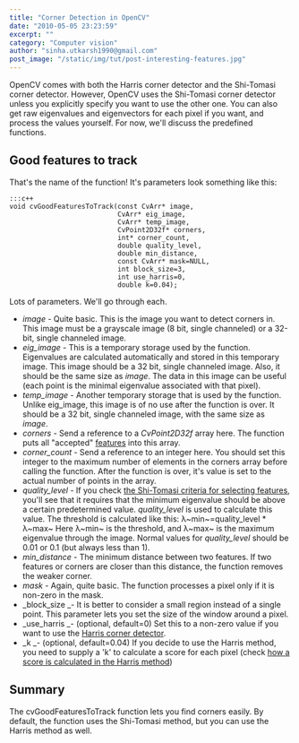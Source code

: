```yaml
---
title: "Corner Detection in OpenCV"
date: "2010-05-05 23:23:59"
excerpt: ""
category: "Computer vision"
author: "sinha.utkarsh1990@gmail.com"
post_image: "/static/img/tut/post-interesting-features.jpg"
---
```


OpenCV comes with both the Harris corner detector and the Shi-Tomasi corner detector. However, OpenCV uses the Shi-Tomasi corner detector unless you explicitly specify you want to use the other one. You can also get raw eigenvalues and eigenvectors for each pixel if you want, and process the values yourself. For now, we'll discuss the predefined functions. 

## Good features to track

That's the name of the function! It's parameters look something like this: 
    
    :::c++
    void cvGoodFeaturesToTrack(const CvArr* image,
                               CvArr* eig_image,
                               CvArr* temp_image,
                               CvPoint2D32f* corners,
                               int* corner_count,
                               double quality_level,
                               double min_distance,
                               const CvArr* mask=NULL,
                               int block_size=3,
                               int use_harris=0,
                               double k=0.04);
    

Lots of parameters. We'll go through each. 

  * _image_ \- Quite basic. This is the image you want to detect corners in. This image must be a grayscale image (8 bit, single channeled) or a 32-bit, single channeled image.
  * _eig_image_ \- This is a temporary storage used by the function. Eigenvalues are calculated automatically and stored in this temporary image. This image should be a 32 bit, single channeled image. Also, it should be the same size as _image_. The data in this image can be useful (each point is the minimal eigenvalue associated with that pixel).
  * _temp_image_ \- Another temporary storage that is used by the function. Unlike eig_image, this image is of no use after the function is over. It should be a 32 bit, single channeled image, with the same size as _image_.
  * _corners_ \- Send a reference to a _CvPoint2D32f_ array here. The function puts all "accepted" [features](/tutorials/features-what-are-they/) into this array.
  * _corner_count_ \- Send a reference to an integer here. You should set this integer to the maximum number of elements in the corners array before calling the function. After the function is over, it's value is set to the actual number of points in the array.
  * _quality_level_ \- If you check [the Shi-Tomasi criteria for selecting features](/tutorials/the-shitomasi-corner-detector/), you'll see that it requires that the minimum eigenvalue should be above a certain predetermined value. _quality_level_ is used to calculate this value. The threshold is calculated like this: λ~min~=quality_level * λ~max~ Here λ~min~ is the threshold, and λ~max~ is the maximum eigenvalue through the image. Normal values for _quality_level_ should be 0.01 or 0.1 (but always less than 1).
  * _min_distance_ \- The minimum distance between two features. If two features or corners are closer than this distance, the function removes the weaker corner.
  * _mask_ \- Again, quite basic. The function processes a pixel only if it is non-zero in the mask.
  * _block_size _\- It is better to consider a small region instead of a single point. This parameter lets you set the size of the window around a pixel.
  * _use_harris _\- (optional, default=0) Set this to a non-zero value if you want to use the [Harris corner detector](/tutorials/harris-corner-detector/).
  * _k _\- (optional, default=0.04) If you decide to use the Harris method, you need to supply a 'k' to calculate a score for each pixel (check [how a score is calculated in the Harris method](/tutorials/interesting-windows-in-the-harris-corner-detector/))

## Summary

The cvGoodFeaturesToTrack function lets you find corners easily. By default, the function uses the Shi-Tomasi method, but you can use the Harris method as well.

